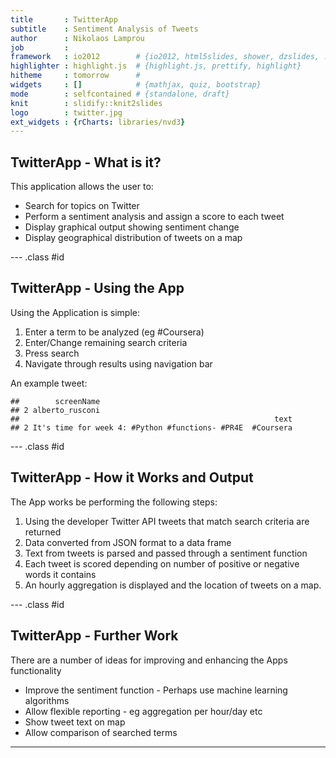 ```yaml
---
title       : TwitterApp
subtitle    : Sentiment Analysis of Tweets
author      : Nikolaos Lamprou
job         : 
framework   : io2012        # {io2012, html5slides, shower, dzslides, ...}
highlighter : highlight.js  # {highlight.js, prettify, highlight}
hitheme     : tomorrow      # 
widgets     : []            # {mathjax, quiz, bootstrap}
mode        : selfcontained # {standalone, draft}
knit        : slidify::knit2slides
logo        : twitter.jpg
ext_widgets : {rCharts: libraries/nvd3}
---
```




## TwitterApp - What is it?

This application allows the user to:

- Search for topics on Twitter
- Perform a sentiment analysis and assign a score to each tweet
- Display graphical output showing sentiment change
- Display geographical distribution of tweets on a map

--- .class #id 

## TwitterApp - Using the App

Using the Application is simple:

1. Enter a term to be analyzed (eg #Coursera)
1. Enter/Change remaining search criteria 
2. Press search
3. Navigate through results using navigation bar

An example tweet:



```
##        screenName
## 2 alberto_rusconi
##                                                         text
## 2 It's time for week 4: #Python #functions- #PR4E  #Coursera
```

--- .class #id

## TwitterApp - How it Works and Output

The App works be performing the following steps:

1. Using the developer Twitter API tweets that match search criteria are returned
2. Data converted from JSON format to a data frame
3. Text from tweets is parsed and passed through a sentiment function
4. Each tweet is scored depending on number of positive or negative words it contains
5. An hourly aggregation is displayed and the location of tweets on a map.

--- .class #id

## TwitterApp - Further Work

There are a number of ideas for improving and enhancing the Apps functionality

- Improve the sentiment function - Perhaps use machine learning algorithms
- Allow flexible reporting - eg aggregation per hour/day etc
- Show tweet text on map
- Allow comparison of searched terms

--- 


